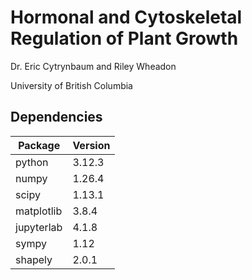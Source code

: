 # Hormonal and Cytoskeletal Regulation of Plant Growth

Dr. Eric Cytrynbaum and Riley Wheadon

University of British Columbia

## Dependencies

| Package | Version | 
| --- | --- |
| python | 3.12.3 | 
| numpy |  1.26.4 | 
| scipy | 1.13.1 |
| matplotlib | 3.8.4 | 
| jupyterlab | 4.1.8 |
| sympy | 1.12 |
| shapely | 2.0.1 | 

